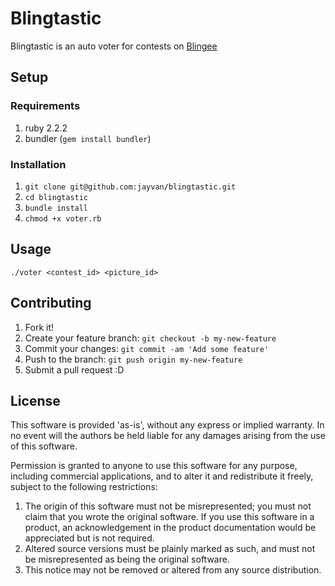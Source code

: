 # Blingtastic
Blingtastic is an auto voter for contests on [Blingee](http://blingee.com)

## Setup
### Requirements
1. ruby 2.2.2
2. bundler (`gem install bundler`)

### Installation
1. `git clone git@github.com:jayvan/blingtastic.git`
2. `cd blingtastic`
3. `bundle install`
4. `chmod +x voter.rb`

## Usage
`./voter <contest_id> <picture_id>`

## Contributing
1. Fork it!
2. Create your feature branch: `git checkout -b my-new-feature`
3. Commit your changes: `git commit -am 'Add some feature'`
4. Push to the branch: `git push origin my-new-feature`
5. Submit a pull request :D

## License

This software is provided 'as-is', without any express or implied
warranty. In no event will the authors be held liable for any damages
arising from the use of this software.

Permission is granted to anyone to use this software for any purpose,
including commercial applications, and to alter it and redistribute it
freely, subject to the following restrictions:

1. The origin of this software must not be misrepresented; you must not
   claim that you wrote the original software. If you use this software
   in a product, an acknowledgement in the product documentation would be
   appreciated but is not required.
2. Altered source versions must be plainly marked as such, and must not be
   misrepresented as being the original software.
3. This notice may not be removed or altered from any source distribution.
